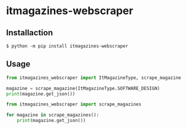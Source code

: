 # itmagazines-webscraper

## Installaction

```console
$ python -m pip install itmagazines-webscraper
```

## Usage

```python
from itmagazines_webscraper import ItMagazineType, scrape_magazine

magazine = scrape_magazine(ItMagazineType.SOFTWARE_DESIGN)
print(magazine.get_json())
```

```python
from itmagazines_webscraper import scrape_magazines

for magazine in scrape_magazines():
    print(magazine.get_json())
```